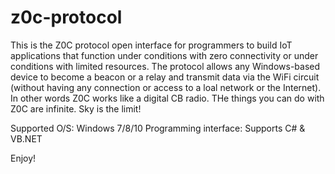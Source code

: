 # z0c-protocol
This is the Z0C protocol open interface for programmers to build IoT applications that function under conditions with zero connectivity or under conditions with limited resources. The protocol allows any Windows-based device to become a beacon or a relay and transmit data via the WiFi circuit (without having any connection or access to a loal network or the Internet). In other words Z0C works like a digital CB radio. THe things you can do with Z0C are infinite. Sky is the limit!

Supported O/S: Windows 7/8/10
Programming interface: Supports C# & VB.NET

Enjoy!
